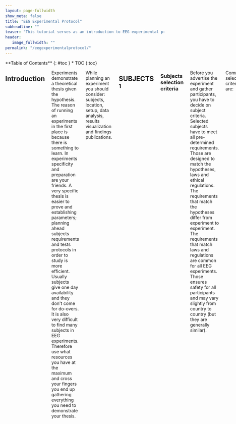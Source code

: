 ```yaml
---
layout: page-fullwidth
show_meta: false
title: "EEG Experimental Protocol"
subheadline: ""
teaser: "This tutorial serves as an introduction to EEG experimental protocol."
header:
   image_fullwidth: ""
permalink: "/eegexperimentalprotocol/"
---
```

<div class="row">
<div class="medium-4 medium-push-8 columns" markdown="1">
<div class="panel radius" markdown="1">
**Table of Contents**
{: #toc }
*  TOC
{:toc}
</div>
</div><!-- /.medium-4.columns -->


<div class="medium-8 medium-pull-4 columns" markdown="1">


## Introduction

Experiments demonstrate a theoretical thesis given the hypothesis. The reason of running an experiments in the first place is because there is something to learn. In experiments specificity and preparation are your friends. A very specific thesis is easier to prove and establishing parameters; planning ahead subjects requirements and tests protocols in order to study is more efficient. Usually subjects give one day availability and they don't come for do-overs. It is also very difficult to find many subjects in EEG experiments. Therefore use what resources you have at the maximum and cross your fingers you end up gathering everything you need to demonstrate your thesis.

While planning an experiment you should consider: subjects, location, setup, data analysis, results visualization and findings publications.



## SUBJECTS <sup>1</sup>

### Subjects selection criteria

Before you advertise the experiment and gather participants, you have to decide on subject criteria. Selected subjects have to meet all pre-determined requirements. Those are designed to match the hypotheses, laws and ethical regulations. The requirements that match the hypotheses differ from experiment to experiment. The requirements that match laws and regulations are common for all EEG experiments. Those ensures safety for all participants and may vary slightly from country to country (but they are generally similar).

Common selection criteria are:

- General good health,
- No pregnancy,
- No claustrophobia,
- No drug addiction,
- No neurological diseases.

Specific selection criteria that differs from experiment to experiment to take into account:

- Range of age,
- One or both genders,
- Academic level,
- Specific type of disease or the absence of it (in case of studies on  dementia or other diseases),
- Visual acuity and/or hearing acuity (depending on the type of stimuli which subjects are exposed to during the  experiment),
- If the person is left handed or right handed.



### Subjects population and groups

The subjects can all have the same requirements or divided in groups that differs by some criteria. Single group experiments are useful to study a specific phenomenon. Two or more groups are useful to study whether the difference affects  any values. When studying a mental healthy group and a group affected by a mental disease, the first group is usually called *control group*.

### Subjects data selection

A later subjects selection stage happens after subjects cleared for the test take it. The data gathered is not always clear enough to process. Some of the reasons to reject a subject after recording are:

- lack of signal for a specific time window,
- external sudden electrical noises that ruin the signal,
- electrodes shifting or falling due to subject mis-comfort that cause the signal to drop.

It is recommended to check the data before starting processing. In case of missing data, the subject can be rejected or brought in again for additional tests.



## EEG SETUP

The EEG experimental protocol requires acquisition and processing. Participants are interfacing with the acquisition setup in the recording room. Once the experimenter acquires the EEG data, they can also process it in a secondary location or store it. The personnel involved the two steps differs as well:

- Medical staff interact with the subjects and extract the data,
- biomedical engineers or scientists process the signal.

### EEG acquisition setup block

Fig. 1 shows the general block for acquiring the signal during an experiment using visual or auditory evoked potentials.

![EEG acquisition setup block](../images/EEGstimulationsetup.png)

*Fig.1 setup for EEG acquisition 1

#### Blocks <sup>2</sup>

To obtain EEG data we need a stimulation block, a recording block and the hardware to synchronize the two.

Stimulating equipment

The stimulating equipment depends on the experiment. Using Evoked potentials, the stimulation setup requires:

- a screen in case of visual stimulation,
- a sound generator in case of hearing stimulation,
- a pressure system in case of tactile stimulation and
- a TMS block in case of TMS stimulation.

Acquisition equipment

The acquisition system has at least a sampling rate of 3kHz. The acquisition setup has:

- a different sizes controlled cap with sensors (passive or active),
- an electronic circuit for amplification (compatible amplifier EEG data fusion module and trigger via parallel port) and frequency filtering,
- a software or hardware that allows measure of impedance, and
- a computer to register the acquired signal.

#### Synchronization system

When the stimulation occurs is an essential information. Either the software records the stimulation time or the stimuli are visible on the EEG signal track. During testing the medical staff should check whether it's been recorded. In case it isn't, they should restart the test when possible, record it from then when it's not.

#### Security measures

- The recording site has to be in a electrophysiology Faraday room, to avoid currents passing through the body.
- The EEG system has to be galvanically decoupled from the battery and  the active electrodes. Usually the system is powered using a transistor to isolate the two parts.

#### Practical measures

- The room temperature has to be around 20Â°C to avoid the subject feeling too hot or too cold. Any sweating could cause the electrodes  to not adhere well enough to the skin and affect the potential. Any shivering could cause the electrodes to move and affect the potential.
- In case of a visual test, the screen has to be at optimized visual field level for the subjects. The screen has to be high adjustable and the seat comfortable and stable. Uncomfortable position affects the EEG and produces  artifacts.

### EEG processing setup

The EEG signal processing requires a computer with enough processing power to handle several recordings tens of MB large.

The software needed depends on the experiment target, the budget and on the experimenter's skills. There are many software environments and programs available.

The most famous environments are Matlab and Rstudio. Each of them have specific libraries for EEG signal processing: EEGlab for Matlab and EEGkit for Rstudio.

Among the useful programs, there are some to visually process EEG. Some are useful to get a general idea of the signal shape and frequency range. EEGview is one of them. Other programs further process the signal and provide other information on the data. sLoreta, for example, produces low resolution electromagnetic tomography from the EEG recordings. The method's hypothesis is that the brain works similarly to an electronic circuit. sLoreta uses the data from the potentials on the scalp recorded with the electrodes. It hypothesizes the resistance of the brain, based on medical studies. So it estimates the electrical neuronal activity distribution (current density vector field). This program also provides 3D model of the head and maps of the distribution.



## STIMULI <sup>3,4</sup>

### EP / non EP

The focus on the study defines whether use EP or non-EP.

The non-EP studies map the baseline of the mind. EEG activity recorded during relaxation and sleep are part of the non-EP data. They map the brain of subjects affected by selected diseases and physical states (like being drugged, being asleep or in a coma).

The signal before the evoked potential spikes is usually a relaxation signal, called baseline. The nonEP is also used as the signal for the removal of the baseline during EP signal processing.

EP experiments study a specific path inside the brain. From the visual nerve or the hearing system, the cognitive response to a stimulus. There are four kinds of evoked potentials.

#### EVOKED POTENTIALS

Evoked potential are a non-invasive way to study sensory pathways abnormalities. They are transient waves on the EEG after each stimulus. These are the hypothesis made on the resulting signal:

- the resulting signal is the total sum of noise, brain activity signal and the response to the stimuli;

- the response is invariant over repeated stimulation, the  least noisy result is the average short wave of all the responses.

The parameters of interests are:

- latency, the time difference between the stimuli and the electrical response is visible on the EEG;

- morphology of the wave, it depends on the position of the specific electrode on the scalp and the physiological response of the subject. Amplitude may vary from 1 to 10 \mu V.

Variation in the values of the parameters could be caused by different kinds of neurological impairments.

##### Visual Evoked Potential

The Visual Evoked Potential (VEP) with clinical significance is from N75 on.

A video screen generates the stimulation. The most common protocol uses a chessboard pattern (black and white squares) displayed on the screen. A dot of a different color is positioned on the center of the screen, in high contrast with the background pattern. The subject's task is to focus on the fixed dot while the background chessboard switches colors: the squares go from black to white to back again. The repetition rate could change, the frequency rate is from 1 to 300 Hz.

In case of subjects with lack of focus or unable to keep their gaze fix, a flash stimulus on a dark screen is used as stimulation.

##### Auditory Evoked Potential

The Auditory Evoked Potential (AEP) experiments study the propagation of the signal from the acoustic nerve to the cortex. The tree responses depend on the latency:

- the brainstem response (from 0.1 to 0.5 Î¼V up to 12 ms after the stimulus, generated by up to seven waves),
- the middle response (from 12 to 50 ms) and
- late cortical responses (up to 20 \mu V).

The sound delivery system consist of headphones. The subject listen to different series of click-like sounds from one or both sides at once. The experimenter masks the non stimulated ear with a band limited noise, called _pink noise_. Usual repetition rate varies from 8 to 10 clicks per second, with a pressure level going from 40 to 120 dB. The electrodes behind the ears record the stimuli used to isolate the AEP window.

##### Somatosensory Evoked Potential

Somatosensory Evoked Potentials (SEP) give information about the nerve conduction functionality.

The clinically interesting data are up to the N40. It describes the neuronal connection between the cerebral cortex, the spinal cord and the nerve stimulated (usually is the median nerve, the tibial nerve and the peroneal nerve).

Fingers or legs are stimulated by electrodes situated in proximity of the sensory nerve fibers.

##### TMS

The Transcranial Magnetic Stimulation (TMS) is a non invasive experiment. It measures the cortical excitability by inhibiting or improving it. It is the only stimulation that testes higher cognitive areas. It requires a specific medical instrument to create the magnetic stimulation.



## EXPERIMENTAL PROCEDURE <sup>1</sup>

#### Recruiting subjects

- Advertise the experiments and the subjects requirements within fellow research groups, hospitals, and medical centers.
- Screen possible choices and arrange appointment for testing.
- Instruct the subject to come to the test with just washed hair and no hair products, and to be on their best physical and mental         conditions.

#### Before the experiment

- Prepare information notice, instruction paper and consent paper,
- verify and test the setup, the stimulation system and routine, the hardware in the workspace,
- check connection with recording system,
- Prepare your gel syringes if you are using wet electrodes.

#### During the experiment

- Welcome the subject in the lab, make them feel comfortable,
- explain the experiment and make sure the subject is clear on any aspect of it,
- have subject sign the consent paper,
- adjust the stimulation set up to subject confort (adjust chair height, screen distance or check sound),
- prepare head and secure selected cap,
- perform impedance measurement,
- perform testing,
- verify the obtained signal is properly electrophysiological,
- keep the subject attentive and motivated, allow for breaks.



## REFERENCES

1 Maureen Clerc, Brainâ-Computer Interfaces 2 - Technology and Application, Wiley

2 Branca, Fondamenti di Ingegneria Clinica, Vol.1, Springer

3 Leif SÃrnmo, Pablo Laguna, Bioelectrical Signal Processing in cardiac and neurological processing, Elsevier

4 Nitish Vyomesh Thakor, Shanbao Tong, Quantitative EEG Analysis Methods and Clinical Applications; Engineering in Medicine and Biology

</div> <!-- end of content column -->
</div> <!-- end of row -->
